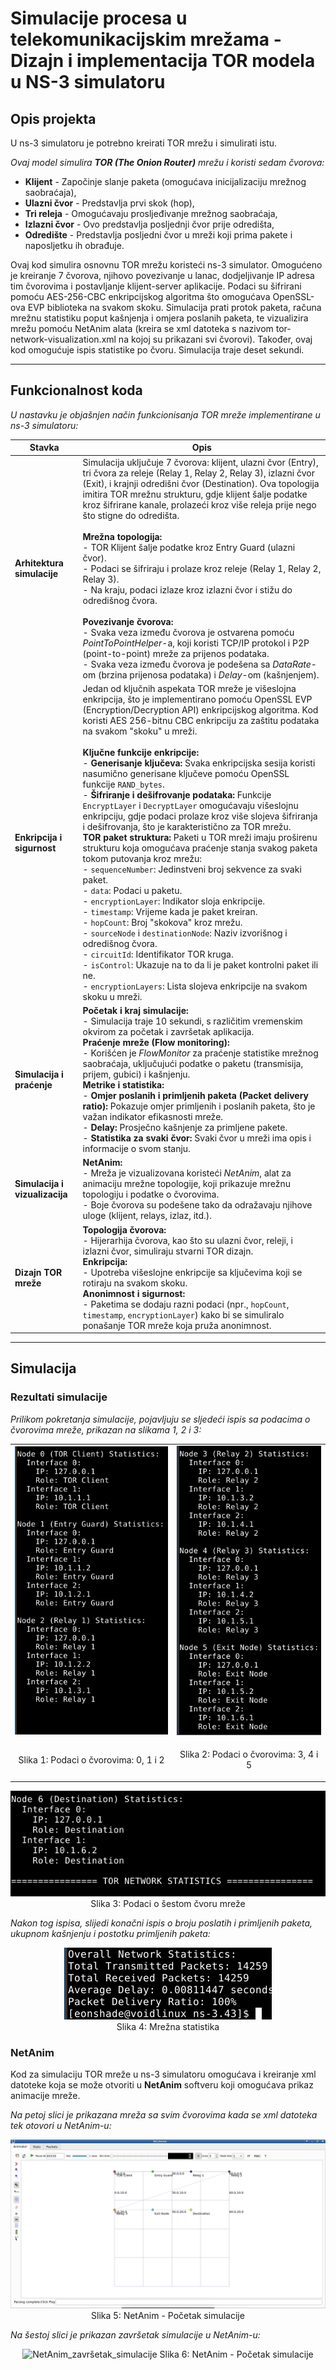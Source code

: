 # Simulacije procesa u telekomunikacijskim mrežama - Dizajn i implementacija TOR modela u NS-3 simulatoru

## Opis projekta

U ns-3 simulatoru je potrebno kreirati TOR mrežu i simulirati istu. 

*Ovaj model simulira **TOR (The Onion Router)** mrežu i koristi sedam čvorova:*

- **Klijent** - Započinje slanje paketa (omogućava inicijalizaciju mrežnog saobraćaja),
- **Ulazni čvor** - Predstavlja prvi skok (hop),
- **Tri releja** - Omogućavaju prosljeđivanje mrežnog saobraćaja,
- **Izlazni čvor** - Ovo predstavlja posljednji čvor prije odredišta,
- **Odredište** - Predstavlja posljedni čvor u mreži koji prima pakete i naposljetku ih obrađuje.

Ovaj kod simulira osnovnu TOR mrežu koristeći ns-3 simulator. Omogućeno je kreiranje 7 čvorova, njihovo povezivanje u lanac, dodjeljivanje IP adresa tim čvorovima i postavljanje klijent-server aplikacije. Podaci su šifrirani pomoću AES-256-CBC enkripcijskog algoritma što omogućava OpenSSL-ova EVP biblioteka na svakom skoku. Simulacija prati protok paketa, računa mrežnu statistiku poput kašnjenja i omjera poslanih paketa, te vizualizira mrežu pomoću NetAnim alata (kreira se xml datoteka s nazivom tor-network-visualization.xml na kojoj su prikazani svi čvorovi). Također, ovaj kod omogućuje ispis statistike po čvoru. Simulacija traje deset sekundi.

---

## Funkcionalnost koda

*U nastavku je objašnjen način funkcionisanja TOR mreže implementirane u ns-3 simulatoru:*

| Stavka                        | Opis |
|-------------------------------|------|
| **Arhitektura simulacije**    | Simulacija uključuje 7 čvorova: klijent, ulazni čvor (Entry), tri čvora za releje (Relay 1, Relay 2, Relay 3), izlazni čvor (Exit), i krajnji odredišni čvor (Destination). Ova topologija imitira TOR mrežnu strukturu, gdje klijent šalje podatke kroz šifrirane kanale, prolazeći kroz više releja prije nego što stigne do odredišta. <br><br> **Mrežna topologija:** <br> - TOR Klijent šalje podatke kroz Entry Guard (ulazni čvor). <br> - Podaci se šifriraju i prolaze kroz releje (Relay 1, Relay 2, Relay 3). <br> - Na kraju, podaci izlaze kroz izlazni čvor i stižu do odredišnog čvora. <br><br> **Povezivanje čvorova:** <br> - Svaka veza između čvorova je ostvarena pomoću *PointToPointHelper*-a, koji koristi TCP/IP protokol i P2P (point-to-point) mreže za prijenos podataka. <br> - Svaka veza između čvorova je podešena sa *DataRate*-om (brzina prijenosa podataka) i *Delay*-om (kašnjenjem). |
| **Enkripcija i sigurnost**    | Jedan od ključnih aspekata TOR mreže je višeslojna enkripcija, što je implementirano pomoću OpenSSL EVP (Encryption/Decryption API) enkripcijskog algoritma. Kod koristi AES 256-bitnu CBC enkripciju za zaštitu podataka na svakom "skoku" u mreži. <br><br> **Ključne funkcije enkripcije:** <br> - **Generisanje ključeva:** Svaka enkripcijska sesija koristi nasumično generisane ključeve pomoću OpenSSL funkcije `RAND_bytes`. <br> - **Šifriranje i dešifrovanje podataka:** Funkcije `EncryptLayer` i `DecryptLayer` omogućavaju višeslojnu enkripciju, gdje podaci prolaze kroz više slojeva šifriranja i dešifrovanja, što je karakteristično za TOR mrežu. <br> **TOR paket struktura:** Paketi u TOR mreži imaju proširenu strukturu koja omogućava praćenje stanja svakog paketa tokom putovanja kroz mrežu: <br> - `sequenceNumber`: Jedinstveni broj sekvence za svaki paket. <br> - `data`: Podaci u paketu. <br> - `encryptionLayer`: Indikator sloja enkripcije. <br> - `timestamp`: Vrijeme kada je paket kreiran. <br> - `hopCount`: Broj "skokova" kroz mrežu. <br> - `sourceNode` i `destinationNode`: Naziv izvorišnog i odredišnog čvora. <br> - `circuitId`: Identifikator TOR kruga. <br> - `isControl`: Ukazuje na to da li je paket kontrolni paket ili ne. <br> - `encryptionLayers`: Lista slojeva enkripcije na svakom skoku u mreži. |
| **Simulacija i praćenje**     | **Početak i kraj simulacije:** <br> - Simulacija traje 10 sekundi, s različitim vremenskim okvirom za početak i završetak aplikacija. <br> **Praćenje mreže (Flow monitoring):** <br> - Korišćen je *FlowMonitor* za praćenje statistike mrežnog saobraćaja, uključujući podatke o paketu (transmisija, prijem, gubici) i kašnjenju. <br> **Metrike i statistika:** <br> - **Omjer poslanih i primljenih paketa (Packet delivery ratio):** Pokazuje omjer primljenih i poslanih paketa, što je važan indikator efikasnosti mreže. <br> - **Delay:** Prosječno kašnjenje za primljene pakete. <br> - **Statistika za svaki čvor:** Svaki čvor u mreži ima opis i informacije o svom stanju. |
| **Simulacija i vizualizacija** | **NetAnim:** <br> - Mreža je vizualizovana koristeći *NetAnim*, alat za animaciju mrežne topologije, koji prikazuje mrežnu topologiju i podatke o čvorovima. <br> - Boje čvorova su podešene tako da odražavaju njihove uloge (klijent, relays, izlaz, itd.). |
| **Dizajn TOR mreže**          | **Topologija čvorova:** <br> - Hijerarhija čvorova, kao što su ulazni čvor, releji, i izlazni čvor, simuliraju stvarni TOR dizajn. <br> **Enkripcija:** <br> - Upotreba višeslojne enkripcije sa ključevima koji se rotiraju na svakom skoku. <br> **Anonimnost i sigurnost:** <br> - Paketima se dodaju razni podaci (npr., `hopCount`, `timestamp`, `encryptionLayer`) kako bi se simuliralo ponašanje TOR mreže koja pruža anonimnost. |

---

## Simulacija

### Rezultati simulacije

*Prilikom pokretanja simulacije, pojavljuju se sljedeći ispis sa podacima o čvorovima mreže, prikazan na slikama 1, 2 i 3:*

<div align="center">
<table>
	<tr>
		<td><img src="Slike/Simulacija_1.png" alt="Simulacija_1"></td>
      		<td><img src="Slike/Simulacija_2.png" alt="Simulacija_2"></td>
    	</tr>
    	<tr>
      		<td><p align="center">Slika 1: Podaci o čvorovima: 0, 1 i 2</p></td>
      		<td><p align="center">Slika 2: Podaci o čvorovima: 3, 4 i 5</p></td>
    	</tr>
</table>
</div>

<p align="center">
<img src=Slike/Simulacija_3.png alt="Simulacija_3">
<br>
Slika 3: Podaci o šestom čvoru mreže
</p>

*Nakon tog ispisa, slijedi konačni ispis o broju poslatih i primljenih paketa, ukupnom kašnjenju i postotku primljenih paketa:*

<p align="center"><img src=Slike/Simulacija_konačni_ispis.png alt="Simulacija_konačni_ispis">
<br>
Slika 4: Mrežna statistika
</p>

### NetAnim

Kod za simulaciju TOR mreže u ns-3 simulatoru omogućava i kreiranje xml datoteke koja se može otvoriti u **NetAnim** softveru koji omogućava prikaz animacije mreže. 

*Na petoj slici je prikazana mreža sa svim čvorovima kada se xml datoteka tek otovori u NetAnim-u:*

<p align="center"><img src=Slike/NetAnim_početak_simulacije.png alt="NetAnim_početak_simulacije">
<br>
Slika 5: NetAnim - Početak simulacije
</p>

*Na šestoj slici je prikazan završetak simulacije u NetAnim-u:*

<p align="center"><img src=Slike/NetAnim_završetak_simulacije.png alt="NetAnim_završetak_simulacije">
Slika 6: NetAnim - Početak simulacije
</p>
